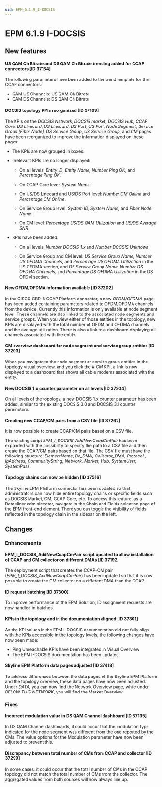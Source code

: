 ```yaml
---
uid: EPM_6.1.9_I-DOCSIS
---
```


# EPM 6.1.9 I-DOCSIS

## New features

#### US QAM Ch Bitrate and DS QAM Ch Bitrate trending added for CCAP connectors [ID 37134]

​The following parameters have been added to the trend template for the CCAP connectors:

- QAM US Channels: US QAM Ch Bitrate
- QAM DS Channels: DS QAM Ch Bitrate

#### DOCSIS topology KPIs reorganized [ID 37169]

The KPIs on the *DOCSIS Network*, *DOCSIS market*, *DOCSIS Hub*, *CCAP Core*, *DS Linecard*, *US Linecard*, *DS Port*, *US Port*, *Node Segment*, *Service Group [Fiber Node]*, *DS Service Group*, *US Service Group*, and *CM* pages have been reorganized to improve the information displayed on these pages:

- The KPIs are now grouped in boxes.

- Irrelevant KPIs are no longer displayed:

  - On all levels: *Entity ID*, *Entity Name*, *Number Ping OK*, and *Percentage Ping OK*.

  - On CCAP Core level: *System Name*.

  - On US/DS Linecard and US/DS Port level: *Number CM Online* and *Percentage CM Online*.

  - On Service Group level: *System ID*, *System Name*, and *Fiber Node Name*.

  - On CM level: *Percentage US/DS QAM Utilization* and *US/DS Average SNR*.

- KPIs have been added:

  - On all levels: *Number DOCSIS 1.x* and *Number DOCSIS Unknown*

  - On Service Group and CM level: *US Service Group Name*, *Number US OFDMA Channels*, and *Percentage US OFDMA Utilization* in the US OFDMA section, and *DS Service Group Name*, *Number DS OFDMA Channels*, and *Percentage DS OFDMA Utilization* in the DS OFDM section.

#### New OFDM/OFDMA information available [ID 37202]

In the CISCO CBR-8 CCAP Platform connector, a new *OFDM/OFDMA* page has been added containing parameters related to OFDM/OFDMA channels from the device. Currently this information is only available at node segment level. These channels are also linked to the associated node segments and service groups. When you view either of those entities in the topology, new KPIs are displayed with the total number of OFDM and OFDMA channels and the average utilization. There is also a link to a dashboard displaying all channels associated with the entity.

#### CM overview dashboard for node segment and service group entities [ID 37203]

When you navigate to the node segment or service group entities in the topology visual overview, and you click the *# CM* KPI, a link is now displayed to a dashboard that shows all cable modems associated with the entity.

#### New DOCSIS 1.x counter parameter on all levels [ID 37204]

On all levels of the topology, a new DOCSIS 1.x counter parameter has been added, similar to the existing DOCSIS 3.0 and DOCSIS 3.1 counter parameters.

#### Creating new CCAP/CM pairs from a CSV file [ID 37262]

It is now possible to create CCAP/CM pairs based on a CSV file.

The existing script *EPM_I_DOCSIS_AddNewCcapCmPair* has been expanded with the possibility to specify the path to a CSV file and then create the CCAP/CM pairs based on that file. The CSV file must have the following structure: *ElementName, Be_DMA, Collector_DMA, Protocol , IpAddress, CommunityString, Network, Market, Hub, SystemUser, SystemPass*.

#### Topology chains can now be hidden [ID 37516]

The Skyline EPM Platform connector has been updated so that administrators can now hide entire topology chains or specific fields such as DOCSIS Market, CM, CCAP Core, etc. To access this feature, as a DataMiner administrator, navigate to the Chain and Fields selection page of the EPM front-end element. There you can toggle the visibility of fields reflected in the topology chain in the sidebar on the left.

## Changes

### Enhancements

#### EPM_I_DOCSIS_AddNewCcapCmPair script updated to allow installation of CCAP and CM collector on different DMAs [ID 37192]

The deployment script that creates the CCAP-CM pair (*EPM_I_DOCSIS_AddNewCcapCmPair*) has been updated so that it is now possible to create the CM collector on a different DMA than the CCAP.

#### ID request batching [ID 37300]

To improve performance of the EPM Solution, ID assignment requests are now handled in batches.

#### KPIs in the topology and in the documentation aligned [ID 37301]

As the KPI values in the EPM I-DOCSIS documentation did not fully align with the KPIs accessible in the topology levels, the following changes have now been made:

- Ping Unreachable KPIs have been integrated in Visual Overview
- The EPM I-DOCSIS documentation has been updated.

#### Skyline EPM Platform data pages adjusted [ID 37418]

To address differences between the data pages of the Skyline EPM Platform and the topology overview, these data pages have now been adjusted. Under *DATA*, you can now find the Network Overview page, while under *BELOW THIS NETWORK*, you will find the Market Overview.

### Fixes

#### Incorrect modulation value in DS QAM Channel dashboard [ID 37135]

In DS QAM Channel dashboards, it could occur that the modulation type indicated for the node segment was different from the one reported by the CMs. The value options for the Modulation parameter have now been adjusted to prevent this.

#### Discrepancy between total number of CMs from CCAP and collector [ID 37299]

In some cases, it could occur that the total number of CMs in the CCAP topology did not match the total number of CMs from the collector. The aggregated values from both sources will now always line up.
